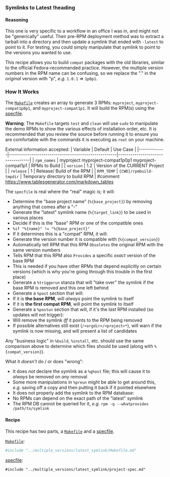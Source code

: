 ### Symlinks to Latest !heading
#### Reasoning
This one is very specific to a workflow in an office I was in, and might not be "generically" useful. Their pre-RPM deployment method was to extract a tarball into a directory and then update a symlink that ended with `-latest` to point to it. For testing, you could simply manipulate that symlink to point to the versions you wanted to use.

This recipe allows you to build `compat` packages with the old libraries, similar to the official Fedora-recommended practice. However, the multiple version numbers in the RPM name can be confusing, so we replace the "." in the _original_ version with "p", *e.g.* `1.0.1` => `1p0p1`.

### How It Works
The [`Makefile`](multiple_versions/latest_symlink/Makefile) creates an array to generate 3 RPMs: `myproject`, `myproject-compat1p0p1`, and `myproject-compat1p1`. It will build the RPM(s) using the [specfile](multiple_versions/latest_symlink/project.spec).

**Warning**: The `Makefile` targets `test` and `clean` will use `sudo` to manipulate the demo RPMs to show the various effects of installation order, etc. It is recommended that you review the source before running it to ensure you are comfortable with the commands it is executing as `root` on your machine.

External information accepted:
| Variable    | Default                                             | Use Case                         |
|-------------|-----------------------------------------------------|----------------------------------|
| `rpm_names` | myproject myproject-compat1p0p1 myproject-compat1p1 | RPMs to Build                    |
| `version`   | 1.2                                                 | Version of the CURRENT Project   |
| `release`   | 1                                                   | Release/ Build of the RPM        |
| `RPM_TEMP`  | `{CWD}/rpmbuild-tmpdir`                             | Temporary directory to build RPM |
#comment https://www.tablesgenerator.com/markdown_tables

The `specfile` is real where the "real" magic is; it will:
 * Determine the "base project name" (`%{base_project}`) by removing anything that comes after a "-"
 * Generate the "latest" symlink name (`%{target_link}`) to be used in various places
 * Decide if this is the "base" RPM or one of the compatible ones
  * `%if "%{name}" != "%{base_project}"`
 * If it determines this is a "compat" RPM, it will:
  * Generate the version number it is compatible with (`%{compat_version}`)
  * Automatically tell RPM that this RPM `Obsoletes` the original RPM with the same version numbers
  * Tells RPM that this RPM also `Provides` a specific _exact_ version of the base RPM
   * This is needed if you have other RPMs that depend explicitly on certain versions (which is why you're going through this trouble in the first place)
  * Generate a `%triggerun` stanza that will "take over" the symlink if the base RPM is removed and this one left behind
 * Generate a `%post` section that will:
  * If it is **the base RPM**, will *always* point the symlink to itself
  * If it is **the first compat RPM**, will point the symlink to itself
 * Generate a `%postun` section that will, if it's the _last_ RPM installed (so updates will not trigger):
  * Will remove the symlink *iff* it points to the RPM being removed
  * If possible alternatives still exist (`/<orgdir>/<project>*`), will warn if the symlink is now missing, and will present a list of candidates

Any "business logic" in `%build`, `%install`, etc. should use the same comparison above to determine which files should be used (along with `%{compat_version}`).

What it *doesn't* do / or does "wrong":
 * It does _not_ declare the symlink as a `%ghost` file; this will cause it to _always_ be removed on _any_ removal
  * Some more manipulations in `%preun` might be able to get around this, *e.g.* saving off a copy and then putting it back if it pointed elsewhere
 * It does not properly add the symlink to the RPM database:
  * No RPMs can depend on the exact path of the "latest" symlink
  * The RPM DB cannot be queried for it, *e.g.* `rpm -q --whatprovides /path/to/symlink`

#### Recipe
This recipe has two parts, a [`Makefile`](multiple_versions/latest_symlink/Makefile) and a [specfile](multiple_versions/latest_symlink/project.spec).

[`Makefile`](multiple_versions/latest_symlink/Makefile):
```Makefile
#include "../multiple_versions/latest_symlink/Makefile.md"
```

[specfile](multiple_versions/latest_symlink/project.spec):
```rpm-spec
#include "../multiple_versions/latest_symlink/project-spec.md"
```
